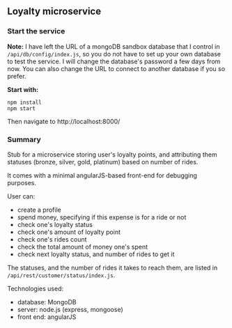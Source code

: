 ## Loyalty microservice

### Start the service
**Note:** I have left the URL of a mongoDB sandbox database that I control in `/api/db/config/index.js`,
so you do not have to set up your own database to test the service. I will change the database's
password a few days from now. You can also change the URL to connect to another database if you so prefer.

**Start with:**
```
npm install
npm start
```

Then navigate to http://localhost:8000/

### Summary
Stub for a microservice storing user's loyalty points, and attributing them statuses (bronze, silver, gold, platinum)
based on number of rides.

It comes with a minimal angularJS-based front-end for debugging purposes.

User can:
- create a profile
- spend money, specifying if this expense is for a ride or not
- check one's loyalty status
- check one's amount of loyalty point
- check one's rides count
- check the total amount of money one's spent
- check next loyalty status, and number of rides to get it

The statuses, and the number of rides it takes to reach them, are listed in `/api/rest/customer/status/index.js`.

Technologies used:
- database: MongoDB
- server: node.js (express, mongoose)
- front end: angularJS